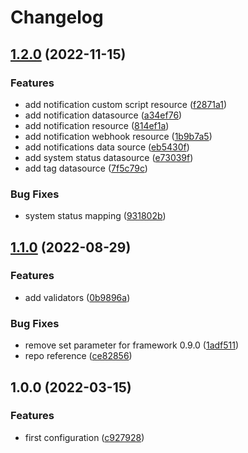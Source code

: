 # Changelog

## [1.2.0](https://github.com/devopsarr/terraform-provider-lidarr/compare/v1.1.0...v1.2.0) (2022-11-15)


### Features

* add notification custom script resource ([f2871a1](https://github.com/devopsarr/terraform-provider-lidarr/commit/f2871a11a44274bec8609d39c61f1403a167a22c))
* add notification datasource ([a34ef76](https://github.com/devopsarr/terraform-provider-lidarr/commit/a34ef761cee3410c444439a77735150d081cfc2b))
* add notification resource ([814ef1a](https://github.com/devopsarr/terraform-provider-lidarr/commit/814ef1a0edb58966ffcb9d8538d86eb401d8ca2e))
* add notification webhook resource ([1b9b7a5](https://github.com/devopsarr/terraform-provider-lidarr/commit/1b9b7a59cbfa6651e118e0a5ef1cc499b551eede))
* add notifications data source ([eb5430f](https://github.com/devopsarr/terraform-provider-lidarr/commit/eb5430f01cbd18097f1aa47a1df8b08fc985f217))
* add system status datasource ([e73039f](https://github.com/devopsarr/terraform-provider-lidarr/commit/e73039fa5489ecca7d4690bfb26f4842f3275033))
* add tag datasource ([7f5c79c](https://github.com/devopsarr/terraform-provider-lidarr/commit/7f5c79c048a5afa81dca684d6ab026b5c9392f61))


### Bug Fixes

* system status mapping ([931802b](https://github.com/devopsarr/terraform-provider-lidarr/commit/931802b149c2c5453acc4cd0af273179439113cd))

## [1.1.0](https://github.com/devopsarr/terraform-provider-lidarr/compare/v1.0.0...v1.1.0) (2022-08-29)


### Features

* add validators ([0b9896a](https://github.com/devopsarr/terraform-provider-lidarr/commit/0b9896afe948e78db56f45083a09e68965b46955))


### Bug Fixes

* remove set parameter for framework 0.9.0 ([1adf511](https://github.com/devopsarr/terraform-provider-lidarr/commit/1adf511a0a5f73ed893eac38bf65ce8587f74e41))
* repo reference ([ce82856](https://github.com/devopsarr/terraform-provider-lidarr/commit/ce82856cef04b8834a5eb1ad316546b20d69e7e5))

## 1.0.0 (2022-03-15)


### Features

* first configuration ([c927928](https://github.com/devopsarr/terraform-provider-lidarr/commit/c927928b5bedb64510611e468432ca23cfaae68a))
